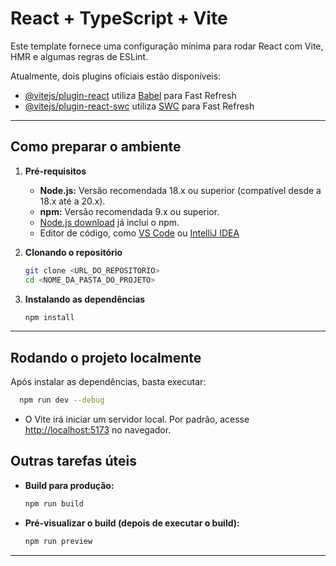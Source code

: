# React + TypeScript + Vite

Este template fornece uma configuração mínima para rodar React com Vite, HMR e algumas regras de ESLint.

Atualmente, dois plugins oficiais estão disponíveis:

- [@vitejs/plugin-react](https://github.com/vitejs/vite-plugin-react/blob/main/packages/plugin-react) utiliza [Babel](https://babeljs.io/) para Fast Refresh
- [@vitejs/plugin-react-swc](https://github.com/vitejs/vite-plugin-react/blob/main/packages/plugin-react-swc) utiliza [SWC](https://swc.rs/) para Fast Refresh

---

## Como preparar o ambiente

1. **Pré-requisitos**

   - **Node.js:** Versão recomendada 18.x ou superior (compatível desde a 18.x até a 20.x).
   - **npm:** Versão recomendada 9.x ou superior.
   - [Node.js download](https://nodejs.org/) já inclui o npm.
   - Editor de código, como [VS Code](https://code.visualstudio.com/) ou [IntelliJ IDEA](https://www.jetbrains.com/pt-br/idea/)

2. **Clonando o repositório**

   ```bash
   git clone <URL_DO_REPOSITORIO>
   cd <NOME_DA_PASTA_DO_PROJETO>
   ```

3. **Instalando as dependências**

   ```bash
   npm install
   ```

---

## Rodando o projeto localmente

Após instalar as dependências, basta executar:


```bash 
  npm run dev --debug 
```
- O Vite irá iniciar um servidor local. Por padrão, acesse [http://localhost:5173](http://localhost:5173) no navegador.

## Outras tarefas úteis

- **Build para produção:**
  ```bash
  npm run build
  ```

- **Pré-visualizar o build (depois de executar o build):**
  ```bash
  npm run preview
  ```

---
